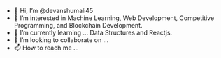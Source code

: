 - 👋 Hi, I’m @devanshumali45
- 👀 I’m interested in Machine Learning, Web Development, Competitive Programming, and Blockchain Development.
- 🌱 I’m currently learning ... Data Structures and Reactjs.
- 💞️ I’m looking to collaborate on ...
- 📫 How to reach me ...

<!---
devanshumali45/devanshumali45 is a ✨ special ✨ repository because its `README.md` (this file) appears on your GitHub profile.
You can click the Preview link to take a look at your changes.
--->
